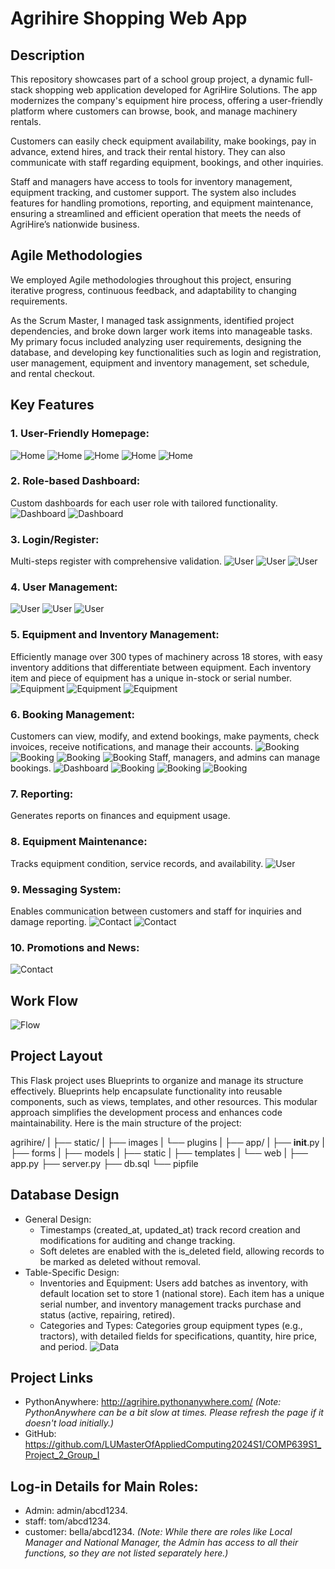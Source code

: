 # Agrihire Shopping Web App

## Description
This repository showcases part of a school group project, a dynamic full-stack shopping web application developed for AgriHire Solutions. The app modernizes the company's equipment hire process, offering a user-friendly platform where customers can browse, book, and manage machinery rentals.

Customers can easily check equipment availability, make bookings, pay in advance, extend hires, and track their rental history. They can also communicate with staff regarding equipment, bookings, and other inquiries.

Staff and managers have access to tools for inventory management, equipment tracking, and customer support. The system also includes features for handling promotions, reporting, and equipment maintenance, ensuring a streamlined and efficient operation that meets the needs of AgriHire’s nationwide business.

## Agile Methodologies
We employed Agile methodologies throughout this project, ensuring iterative progress, continuous feedback, and adaptability to changing requirements.

As the Scrum Master, I managed task assignments, identified project dependencies, and broke down larger work items into manageable tasks. My primary focus included analyzing user requirements, designing the database, and developing key functionalities such as login and registration, user management, equipment and inventory management, set schedule, and rental checkout.

## Key Features
### 1. User-Friendly Homepage:
![Home](img/home1.png)
![Home](img/home2.png)
![Home](img/home3.png)
![Home](img/home4.png)
![Home](img/type.png)

### 2. Role-based Dashboard:
Custom dashboards for each user role with tailored functionality.
![Dashboard](img/dashboard1.png)
![Dashboard](img/dashboard2.png)

### 3. Login/Register:
Multi-steps register with comprehensive validation.
![User](img/register1.png)
![User](img/register2.png)
![User](img/signin.png)

### 4. User Management:
![User](img/add_user.png)
![User](img/user_list.png)
![User](img/profile.png)

### 5. Equipment and Inventory Management: 
Efficiently manage over 300 types of machinery across 18 stores, with easy inventory additions that differentiate between equipment. Each inventory item and piece of equipment has a unique in-stock or serial number.
![Equipment](img/add_equipment.png)
![Equipment](img/equipment_list.png)
![Equipment](img/inventory_list.png)

### 6. Booking Management: 
Customers can view, modify, and extend bookings, make payments, check invoices, receive notifications, and manage their accounts.
![Booking](img/cart.png)
![Booking](img/booking.png)
![Booking](img/booking2.png)
![Booking](img/invoice.png)
Staff, managers, and admins can manage bookings.
![Dashboard](img/booking_manage.png)
![Booking](img/checkout.png)
![Booking](img/checkout2.png)
![Booking](img/schedule.png)

### 7. Reporting: 
Generates reports on finances and equipment usage.

### 8. Equipment Maintenance: 
Tracks equipment condition, service records, and availability.
![User](img/service_list.png)

### 9. Messaging System: 
Enables communication between customers and staff for inquiries and damage reporting.
![Contact](img/contact.png)
![Contact](img/message_list.png)

### 10. Promotions and News: 
![Contact](img/view_news.png)

## Work Flow
![Flow](img/flow.png)

## Project Layout
This Flask project uses Blueprints to organize and manage its structure effectively. Blueprints help encapsulate functionality into reusable components, such as views, templates, and other resources. This modular approach simplifies the development process and enhances code maintainability.
Here is the main structure of the project:

agrihire/
|
├── static/
|   ├── images
|   └── plugins
|
├── app/
|   ├── __init__.py
|   ├── forms
|   ├── models
|   ├── static
|   ├── templates
|   └── web
|
├── app.py
├── server.py
├── db.sql
└── pipfile


## Database Design
- General Design:
  - Timestamps (created_at, updated_at) track record creation and modifications for auditing and change tracking.
  - Soft deletes are enabled with the is_deleted field, allowing records to be marked as deleted without removal.
- Table-Specific Design:
  - Inventories and Equipment: Users add batches as inventory, with default location set to store 1 (national store). Each item has a unique serial number, and inventory management tracks purchase and status (active, repairing, retired).
  - Categories and Types: Categories group equipment types (e.g., tractors), with detailed fields for specifications, quantity, hire price, and period.
![Data](img/ERD.jpg)

## Project Links
- PythonAnywhere: http://agrihire.pythonanywhere.com/
  _(Note: PythonAnywhere can be a bit slow at times. Please refresh the page if it doesn't load initially.)_
- GitHub: https://github.com/LUMasterOfAppliedComputing2024S1/COMP639S1_Project_2_Group_I

## Log-in Details for Main Roles:
- Admin: admin/abcd1234.
- staff: tom/abcd1234.
- customer: bella/abcd1234.
_(Note: While there are roles like Local Manager and National Manager, the Admin has access to all their functions, so they are not listed separately here.)_
